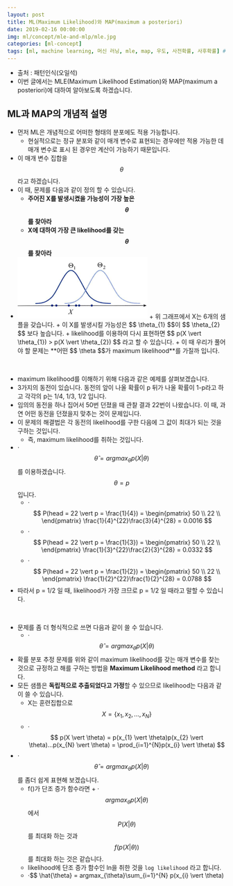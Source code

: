 ```yaml
---
layout: post
title: ML(Maximum Likelihood)와 MAP(maximum a posteriori)
date: 2019-02-16 00:00:00
img: ml/concept/mle-and-mlp/mle.jpg
categories: [ml-concept] 
tags: [ml, machine learning, 머신 러닝, mle, map, 우도, 사전확률, 사후확률] # add tag
---
```


+ 출처 : 패턴인식(오일석)
+ 이번 글에서는 MLE(Maximum Likelihood Estimation)와 MAP(maximum a posteriori)에 대하여 알아보도록 하겠습니다.


## ML과 MAP의 개념적 설명

+ 먼저 ML은 개념적으로 어떠한 형태의 분포에도 적용 가능합니다.
    + 현실적으로는 정규 분포와 같이 매개 변수로 표현되는 경우에만 적용 가능한 데 매개 변수로 표시 된 경우만 계산이 가능하기 때문입니다.
+ 이 매개 변수 집합을 $$ \theta $$ 라고 하겠습니다.
+ 이 때, 문제를 다음과 같이 정의 할 수 있습니다.
    + **주어진 X를 발생시켰을 가능성이 가장 높은 $$\theta$$를 찾아라**
    + **X에 대하여 가장 큰 likelihood를 갖는 $$\theta$$를 찾아라**  
+ <img src="../assets/img/ml/concept/mle-and-mlp/mleGraph.PNG" alt="Drawing" style="width: 300px;"/>
    + 위 그래프에서 X는 6개의 샘플을 갖습니다.
    + 이 X를 발생시킬 가능성은 $$ \theta_{1} $$이 $$ \theta_{2} $$ 보다 높습니다.
    + likelihood를 이용하여 다시 표현하면 $$ p(X \vert \theta_{1}) > p(X \vert \theta_{2}) $$ 라고 할 수 있습니다.  
    + 이 때 우리가 풀어야 할 문제는 **어떤 $$ \theta $$가 maximum likelihood**를 가질까 입니다.

<br>

+ maximum likelihood를 이해하기 위해 다음과 같은 예제를 살펴보겠습니다.
+ 3가지의 동전이 있습니다. 동전의 앞이 나올 확률이 p 뒤가 나올 확률이 1-p라고 하고 각각의 p는 1/4, 1/3, 1/2 입니다.
+ 임의의 동전을 하나 집어서 50번 던졌을 때 관찰 결과 22번이 나왔습니다. 이 때, 과연 어떤 동전을 던졌을지 맞추는 것이 문제입니다.
+ 이 문제의 해결법은 각 동전의 likelihood를 구한 다음에 그 값이 최대가 되는 것을 구하는 것입니다.
    + 즉, maximum likelihood를 취하는 것입니다.
+ ·$$ \hat{\theta} = argmax_{\theta} p(X \vert \theta) $$ 를 이용하겠습니다. $$\theta = p$$ 입니다.
    + ·$$ P(head = 22 \vert p = \frac{1}{4}) = \begin{pmatrix} 50 \\ 22 \\ \end{pmatrix} \frac{1}{4}^{22}\frac{3}{4}^{28} = 0.0016 $$
    + ·$$ P(head = 22 \vert p = \frac{1}{3}) = \begin{pmatrix} 50 \\ 22 \\ \end{pmatrix} \frac{1}{3}^{22}\frac{2}{3}^{28} = 0.0332 $$
    + ·$$ P(head = 22 \vert p = \frac{1}{2}) = \begin{pmatrix} 50 \\ 22 \\ \end{pmatrix} \frac{1}{2}^{22}\frac{1}{2}^{28} = 0.0788 $$
+ 따라서 p = 1/2 일 때, likelihood가 가장 크므로 p = 1/2 일 때라고 말할 수 있습니다.
       
<br>    
    
+ 문제를 좀 더 형식적으로 쓰면 다음과 같이 쓸 수 있습니다.
    + ·$$ \hat{\theta} = argmax_{\theta} p(X \vert \theta) $$
+ 확률 분포 추정 문제를 위와 같이 maximum likelihood를 갖는 매개 변수를 찾는 것으로 규정하고 해를 구하는 방법을 **Maximum Likelihood method** 라고 합니다.
+ 모든 샘플은 **독립적으로 추출되었다고 가정**할 수 있으므로 likelihood는 다음과 같이 쓸 수 있습니다.
    + X는 훈련집합으로 $$ X = \{x_{1}, x_{2}, ... , x_{N} \} $$
    + ·$$ p(X \vert \theta) = p(x_{1} \vert \theta)p(x_{2} \vert \theta)...p(x_{N} \vert \theta) = \prod_{i=1}^{N}p(x_{i} \vert \theta) $$
+ ·$$ \hat{\theta} = argmax_{\theta} p(X \vert \theta) $$를 좀더 쉽게 표현해 보겠습니다.
    + f()가 단조 증가 함수라면 + ·$$ argmax_{\theta} p(X \vert \theta) $$ 에서 $$ P(X \vert \theta) $$를 최대화 하는 것과 $$ f(p(X \vert \theta)) $$를 최대화 하는 것은 같습니다.
    + likelihood에 단조 증가 함수인 ln을 취한 것을 `log likelihood` 라고 합니다.
    + ·$$ \hat{\theta} = argmax_{\theta}\sum_{i=1}^{N} p(x_{i} \vert \theta)
    

